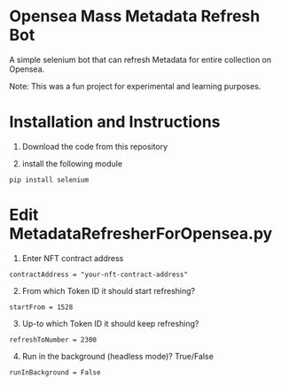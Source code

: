 # Opensea Mass Metadata Refresh Bot

A simple selenium bot that can refresh Metadata for entire collection on Opensea.

Note: This was a fun project for experimental and learning purposes. 
</br>

# Installation and Instructions
1. Download the code from this repository

2. install the following module
```
pip install selenium
```

# Edit MetadataRefresherForOpensea.py
1. Enter NFT contract address
```
contractAddress = "your-nft-contract-address"
```

2. From which Token ID it should start refreshing?
```
startFrom = 1528
```

3. Up-to which Token ID it should keep refreshing?
```
refreshToNumber = 2300
```


4. Run in the background (headless mode)? True/False
```
runInBackground = False
```
